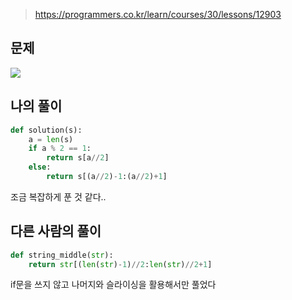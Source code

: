 > https://programmers.co.kr/learn/courses/30/lessons/12903

## 문제
![](https://images.velog.io/images/suasue/post/de73065b-b869-4460-9ae8-270e52102c0a/image.png)

## 나의 풀이
```python
def solution(s):
    a = len(s)
    if a % 2 == 1:
        return s[a//2]
    else:
        return s[(a//2)-1:(a//2)+1]
```
조금 복잡하게 푼 것 같다..

## 다른 사람의 풀이
```python
def string_middle(str):
    return str[(len(str)-1)//2:len(str)//2+1]
```
if문을 쓰지 않고 나머지와 슬라이싱을 활용해서만 풀었다
